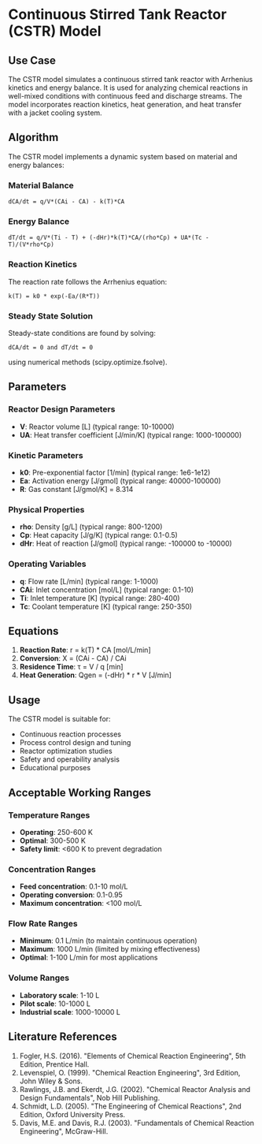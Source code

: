 # Continuous Stirred Tank Reactor (CSTR) Model

## Use Case

The CSTR model simulates a continuous stirred tank reactor with Arrhenius kinetics and energy balance. It is used for analyzing chemical reactions in well-mixed conditions with continuous feed and discharge streams. The model incorporates reaction kinetics, heat generation, and heat transfer with a jacket cooling system.

## Algorithm

The CSTR model implements a dynamic system based on material and energy balances:

### Material Balance
```
dCA/dt = q/V*(CAi - CA) - k(T)*CA
```

### Energy Balance  
```
dT/dt = q/V*(Ti - T) + (-dHr)*k(T)*CA/(rho*Cp) + UA*(Tc - T)/(V*rho*Cp)
```

### Reaction Kinetics
The reaction rate follows the Arrhenius equation:
```
k(T) = k0 * exp(-Ea/(R*T))
```

### Steady State Solution
Steady-state conditions are found by solving:
```
dCA/dt = 0 and dT/dt = 0
```
using numerical methods (scipy.optimize.fsolve).

## Parameters

### Reactor Design Parameters
- **V**: Reactor volume [L] (typical range: 10-10000)
- **UA**: Heat transfer coefficient [J/min/K] (typical range: 1000-100000)

### Kinetic Parameters
- **k0**: Pre-exponential factor [1/min] (typical range: 1e6-1e12)
- **Ea**: Activation energy [J/gmol] (typical range: 40000-100000)
- **R**: Gas constant [J/gmol/K] = 8.314

### Physical Properties
- **rho**: Density [g/L] (typical range: 800-1200)
- **Cp**: Heat capacity [J/g/K] (typical range: 0.1-0.5)
- **dHr**: Heat of reaction [J/gmol] (typical range: -100000 to -10000)

### Operating Variables
- **q**: Flow rate [L/min] (typical range: 1-1000)
- **CAi**: Inlet concentration [mol/L] (typical range: 0.1-10)
- **Ti**: Inlet temperature [K] (typical range: 280-400)
- **Tc**: Coolant temperature [K] (typical range: 250-350)

## Equations

1. **Reaction Rate**: r = k(T) * CA [mol/L/min]
2. **Conversion**: X = (CAi - CA) / CAi
3. **Residence Time**: τ = V / q [min]
4. **Heat Generation**: Qgen = (-dHr) * r * V [J/min]

## Usage

The CSTR model is suitable for:
- Continuous reaction processes
- Process control design and tuning
- Reactor optimization studies
- Safety and operability analysis
- Educational purposes

## Acceptable Working Ranges

### Temperature Ranges
- **Operating**: 250-600 K
- **Optimal**: 300-500 K
- **Safety limit**: <600 K to prevent degradation

### Concentration Ranges
- **Feed concentration**: 0.1-10 mol/L
- **Operating conversion**: 0.1-0.95
- **Maximum concentration**: <100 mol/L

### Flow Rate Ranges
- **Minimum**: 0.1 L/min (to maintain continuous operation)
- **Maximum**: 1000 L/min (limited by mixing effectiveness)
- **Optimal**: 1-100 L/min for most applications

### Volume Ranges
- **Laboratory scale**: 1-10 L
- **Pilot scale**: 10-1000 L
- **Industrial scale**: 1000-10000 L

## Literature References

1. Fogler, H.S. (2016). "Elements of Chemical Reaction Engineering", 5th Edition, Prentice Hall.
2. Levenspiel, O. (1999). "Chemical Reaction Engineering", 3rd Edition, John Wiley & Sons.
3. Rawlings, J.B. and Ekerdt, J.G. (2002). "Chemical Reactor Analysis and Design Fundamentals", Nob Hill Publishing.
4. Schmidt, L.D. (2005). "The Engineering of Chemical Reactions", 2nd Edition, Oxford University Press.
5. Davis, M.E. and Davis, R.J. (2003). "Fundamentals of Chemical Reaction Engineering", McGraw-Hill.
